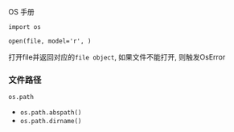 OS 手册

`import os`

`open(file, model='r', )`

打开file并返回对应的`file object`, 如果文件不能打开, 则触发OsError

### 文件路径

`os.path`

+ `os.path.abspath()`
+ `os.path.dirname()`